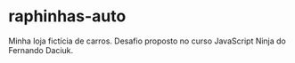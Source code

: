 # raphinhas-auto
Minha loja fictícia de carros. Desafio proposto no curso JavaScript Ninja do Fernando Daciuk.
